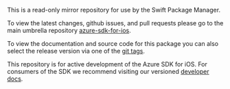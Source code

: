 This is a read-only mirror repository for use by the Swift Package Manager.

To view the latest changes, github issues, and pull requests please go to the main umbrella repository [azure-sdk-for-ios](https://github.com/Azure/azure-sdk-for-ios).

To view the documentation and source code for this package you can also select the release version via one of the [git tags](https://github.com/Benbp/SwiftPM-AzureCommunicationChat/tags).

This repository is for active development of the Azure SDK for iOS. For consumers of the SDK we recommend visiting our versioned [developer docs](https://azure.github.io/azure-sdk-for-ios).
